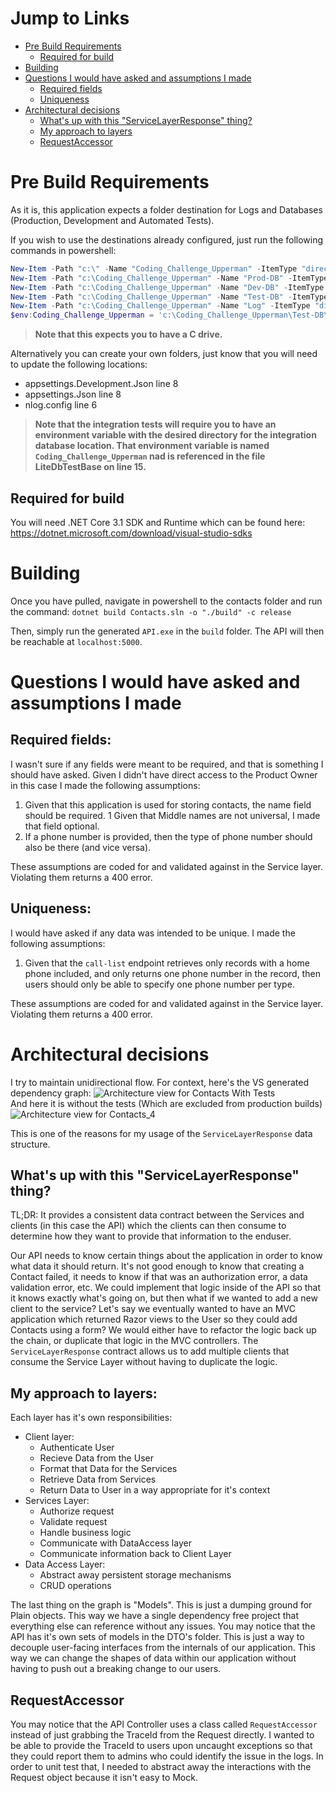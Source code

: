 # Jump to Links
* [Pre Build Requirements](#Pre-Build-Requirements)
  * [Required for build](Required-for-build)
* [Building](#Building)
* [Questions I would have asked and assumptions I made](#Questions-I-would-have-asked-and-assumptions-I-made)
  * [Required fields](#Required-fields)
  * [Uniqueness](#Uniqueness)
* [Architectural decisions](#Architectural-decisions)
  * [What's up with this "ServiceLayerResponse" thing?](#Whats-up-with-this-servicelayerresponse-thing)
  * [My approach to layers](#My-approach-to-layers)
  * [RequestAccessor](#RequestAccessor)

# Pre Build Requirements
As it is, this application expects a folder destination for Logs and Databases (Production, Development and Automated Tests).

If you wish to use the destinations already configured, just run the following commands in powershell:
```ps1
New-Item -Path "c:\" -Name "Coding_Challenge_Upperman" -ItemType "directory"
New-Item -Path "c:\Coding_Challenge_Upperman" -Name "Prod-DB" -ItemType "directory"
New-Item -Path "c:\Coding_Challenge_Upperman" -Name "Dev-DB" -ItemType "directory"
New-Item -Path "c:\Coding_Challenge_Upperman" -Name "Test-DB" -ItemType "directory"
New-Item -Path "c:\Coding_Challenge_Upperman" -Name "Log" -ItemType "directory"
$env:Coding_Challenge_Upperman = 'c:\Coding_Challenge_Upperman\Test-DB\'
```
> **Note that this expects you to have a C drive.**

Alternatively you can create your own folders, just know that you will need to update the following locations:
* appsettings.Development.Json line 8
* appsettings.Json line 8
* nlog.config line 6

> **Note that the integration tests will require you to have an environment variable with the desired directory for the integration database location.  That environment variable is named `Coding_Challenge_Upperman` nad is referenced in the file LiteDbTestBase on line 15.**

## Required for build

You will need .NET Core 3.1 SDK and Runtime which can be found here: https://dotnet.microsoft.com/download/visual-studio-sdks

# Building

Once you have pulled, navigate in powershell to the contacts folder and run the command: `dotnet build Contacts.sln -o "./build" -c release `

Then, simply run the generated `API.exe` in the `build` folder.  The API will then be reachable at `localhost:5000`.

# Questions I would have asked and assumptions I made

## Required fields:

I wasn't sure if any fields were meant to be required, and that is something I should have asked.  Given I didn't have direct access to the Product Owner in this case I made the following assumptions:

1. Given that this application is used for storing contacts, the name field should be required.
  1 Given that Middle names are not universal, I made that field optional.
1. If a phone number is provided, then the type of phone number should also be there (and vice versa).

These assumptions are coded for and validated against in the Service layer.  Violating them returns a 400 error.

## Uniqueness:

I would have asked if any data was intended to be unique. I made the following assumptions:
1. Given that the `call-list` endpoint retrieves only records with a home phone included, and only returns one phone number in the record, then users should only be able to specify one phone number per type.

These assumptions are coded for and validated against in the Service layer.  Violating them returns a 400 error.

# Architectural decisions

I try to maintain unidirectional flow.  For context, here's the VS generated dependency graph: 
![Architecture view for Contacts With Tests](https://user-images.githubusercontent.com/56522001/134828137-3c470bdc-57ce-4a48-bd11-597e1cb55ddf.png)
<br/>
And here it is without the tests (Which are excluded from production builds)
<br/>
![Architecture view for Contacts_4](https://user-images.githubusercontent.com/56522001/134828238-ab2dd195-d7b1-4403-8c71-d8141f8df536.png)

This is one of the reasons for my usage of the `ServiceLayerResponse` data structure.

## What's up with this "ServiceLayerResponse" thing?

TL;DR: It provides a consistent data contract between the Services and clients (in this case the API) which the clients can then consume to determine how they want to provide that information to the enduser.

Our API needs to know certain things about the application in order to know what data it should return.  It's not good enough to know that creating a Contact failed, it needs to know if that was an authorization error, a data validation error, etc.   We could implement that logic inside of the API so that it knows exactly what's going on, but then what if we wanted to add a new client to the service?  Let's say we eventually wanted to have an MVC application which returned Razor views to the User so they could add Contacts using a form?  We would either have to refactor the logic back up the chain, or duplicate that logic in the MVC controllers.   The `ServiceLayerResponse` contract allows us to add multiple clients that consume the Service Layer without having to duplicate the logic.

## My approach to layers:

Each layer has it's own responsibilities:

* Client layer:
  * Authenticate User
  * Recieve Data from the User
  * Format that Data for the Services
  * Retrieve Data from Services
  * Return Data to User in a way appropriate for it's context
* Services Layer:
  * Authorize request
  * Validate request
  * Handle business logic
  * Communicate with DataAccess layer
  * Communicate information back to Client Layer
* Data Access Layer:
  * Abstract away persistent storage mechanisms
  * CRUD operations

The last thing on the graph is "Models".  This is just a dumping ground for Plain objects.  This way we have a single dependency free project that everything else can reference without any issues.  You may notice that the API has it's own sets of models in the DTO's folder.   This is just a way to decouple user-facing interfaces from the internals of our application.   This way we can change the shapes of data within our application without having to push out a breaking change to our users.

## RequestAccessor

You may notice that the API Controller uses a class called `RequestAccessor` instead of just grabbing the TraceId from the Request directly. I wanted to be able to provide the TraceId to users upon uncaught exceptions so that they could report them to admins who could identify the issue in the logs.   In order to unit test that, I needed to abstract away the interactions with the Request object because it isn't easy to Mock.


